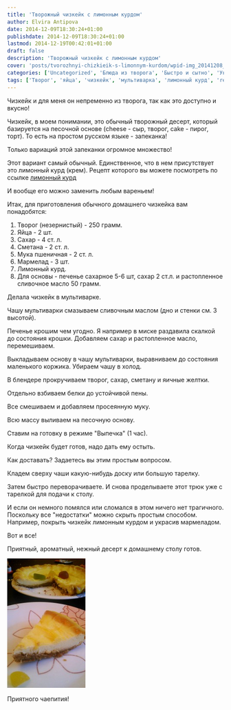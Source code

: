 ```yaml
---
title: 'Творожный чизкейк с лимонным курдом'
author: Elvira Antipova
date: 2014-12-09T18:30:24+01:00
publishdate: 2014-12-09T18:30:24+01:00
lastmod: 2014-12-19T00:42:01+01:00
draft: false
description: 'Творожный чизкейк с лимонным курдом'
cover: 'posts/tvorozhnyi-chizkieik-s-limonnym-kurdom/wpid-img_20141208_182501.jpg'
categories: ['Uncategorized', 'Блюда из творога', 'Быстро и сытно', 'Украшения для блюд и десертов', 'Блюда в мультиварке', 'Чизкейки или что-то подобное', 'Basic posts']
tags: ['Творог', 'яйца', 'чизкейк', 'мультиварка', 'лимонный курд', 'regular']
---
```



Чизкейк и для меня он непременно из творога, так как это доступно и вкусно!
 
Чизкейк, в моем понимании, это обычный творожный десерт, который базируется на песочной основе (cheese - сыр, творог, cake - пирог, торт). То есть на простом русском языке - запеканка!
 
Только вариаций этой запеканки огромное множество!
 
Этот вариант самый обычный. Единственное, что в нем присутствует это лимонный курд (крем). Рецепт которого вы можете посмотреть по ссылке [лимонный курд](../limonnyi-kurd-kriem)
 
И вообще его можно заменить любым вареньем!
 
Итак, для приготовления обычного домашнего чизкейка вам понадобятся:
 
1. Творог (незернистый) - 250 грамм.
1. Яйца - 2 шт.
1. Сахар - 4 ст. л.
1. Сметана - 2 ст. л.
1. Мука пшеничная - 2 ст. л.
1. Мармелад - 3 шт.
1. Лимонный курд.
1. Для основы - печенье сахарное 5-6 шт, сахар 2 ст.л. и растопленное сливочное масло 50 грамм.

 
Делала чизкейк в мультиварке.
 
Чашу мультиварки смазываем сливочным маслом (дно и стенки см. 3 высотой).
 
Печенье крошим чем угодно. Я например в миске раздавила скалкой до состояния крошки. Добавляем сахар и растопленное масло, перемешиваем.
 
Выкладываем основу в чашу мультиварки, выравниваем до состояния маленького коржика. Убираем чашу в холод.
 
В блендере прокручиваем творог, сахар, сметану и яичные желтки.
 
Отдельно взбиваем белки до устойчивой пены.
 
Все смешиваем и добавляем просеянную муку.
 
Всю массу выливаем на песочную основу.
 
Ставим на готовку в режиме "Выпечка" (1 час).
 
Когда чизкейк будет готов, надо дать ему остыть.
 
Как доставать? Задаетесь вы этим простым вопросом.
 
Кладем сверху чаши какую-нибудь доску или большую тарелку.
 
Затем быстро переворачиваете. И снова проделываете этот трюк уже с тарелкой для подачи к столу.
 
И если он немного помялся или сломался в этом ничего нет трагичного. Поскольку все "недостатки" можно скрыть простым способом. Например, покрыть чизкейк лимонным курдом и украсив мармеладом.
 
Вот и все!
 
Приятный, ароматный, нежный десерт к домашнему столу готов.
 
[![wpid-img_20141209_162841.jpg](wpid-img_20141209_162841-182x300.jpg)](wpid-img_20141209_162841.jpg)
 
Приятного чаепития!
 
